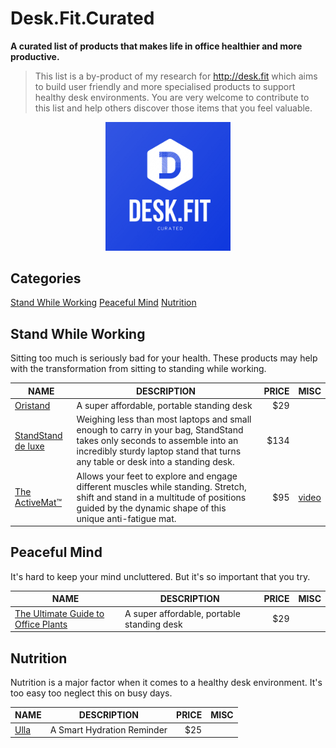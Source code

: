 # Desk.Fit.Curated


**A curated list of products that makes life in office healthier and more productive.**

> This list is a by-product of my research for http://desk.fit which aims to build user friendly and more specialised products to support healthy desk environments. You are very welcome to contribute to this list and help others discover those items that you feel valuable.


<p align="center">
  <img src="logo.png" width="200">
</p>


## Categories
[Stand While Working](#stand-while-working)
[Peaceful Mind](#peaceful-mind)
[Nutrition](#nutrition)


## Stand While Working

Sitting too much is seriously bad for your health. These products may help with the transformation from sitting to standing while working.

| NAME     | DESCRIPTION                                | PRICE | MISC |
|----------|--------------------------------------------|------:|------|
| [Oristand](https://oristand.co) | A super affordable, portable standing desk | $29   |      |
| [StandStand de luxe](https://www.standstand.com) | Weighing less than most laptops and small enough to carry in your bag, StandStand takes only seconds to assemble into an incredibly sturdy laptop stand that turns any table or desk into a standing desk. | $134 |      |
| [The ActiveMat™](https://www.varidesk.com/products/standing-desk-mat-activemat) | Allows your feet to explore and engage different muscles while standing. Stretch, shift and stand in a multitude of positions guided by the dynamic shape of this unique anti-fatigue mat. | $95 | [video](https://mediavaridesk.blob.core.windows.net/asset-8ac84258-845f-4773-b3c5-5a34c55088b5/6530_Varidesk_Active%20Mat_170911.mp4?sv=2015-07-08&sr=c&si=556b96c6-4012-4d94-a0e4-3c217778ef34&sig=MpFGcsd%2BK7gTQjhYsZYtJK9JESvZH%2FDcO0PvD5EpG1M%3D&st=2017-09-12T15%3A51%3A27Z&se=2117-09-12T15%3A51%3A27Z)|



## Peaceful Mind

It's hard to keep your mind uncluttered. But it's so important that you try.

| NAME     | DESCRIPTION                                | PRICE | MISC |
|----------|--------------------------------------------|------:|------|
| [The Ultimate Guide to Office Plants](https://www.ambius.com/blog/the-ultimate-guide-to-office-plants) | A super affordable, portable standing desk | $29   |      |


## Nutrition

Nutrition is a major factor when it comes to a healthy desk environment. It's too easy too neglect this on busy days.

| NAME     | DESCRIPTION                                | PRICE | MISC |
|----------|--------------------------------------------|------:|------|
| [Ulla](https://www.ulla.io) | A Smart Hydration Reminder | $25   |      |
